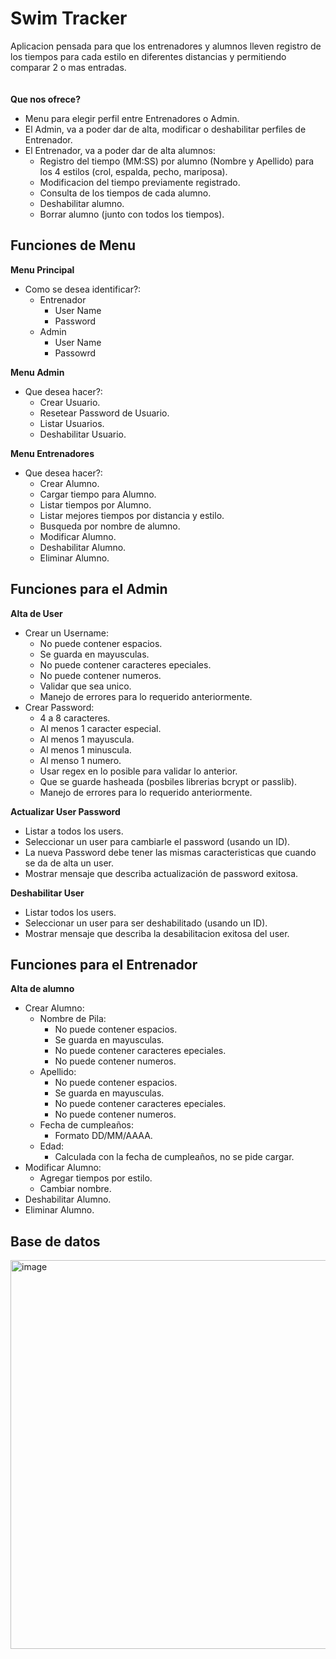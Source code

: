 # Swim Tracker
Aplicacion pensada para que los entrenadores y alumnos lleven registro de los tiempos para cada estilo en diferentes distancias y permitiendo comparar 2 o mas entradas.
<br> <br> <br>
**Que nos ofrece?**
- Menu para elegir perfil entre Entrenadores o Admin.
- El Admin, va a poder dar de alta, modificar o deshabilitar perfiles de Entrenador.
- El Entrenador, va a poder dar de alta alumnos:
     - Registro del tiempo (MM:SS) por alumno (Nombre y Apellido) para los 4 estilos (crol, espalda, pecho, mariposa).
     - Modificacion del tiempo previamente registrado.
     - Consulta de los tiempos de cada alumno.
     - Deshabilitar alumno.
     - Borrar alumno (junto con todos los tiempos).

## Funciones de Menu  

**Menu Principal**
- Como se desea identificar?:
     - Entrenador
          - User Name
          - Password
     - Admin
         - User Name
         - Passowrd
      
**Menu Admin**
- Que desea hacer?:
     - Crear Usuario.
     - Resetear Password de Usuario.
     - Listar Usuarios.
     - Deshabilitar Usuario.
  
**Menu Entrenadores**
- Que desea hacer?:
     - Crear Alumno.
     - Cargar tiempo para Alumno.
     - Listar tiempos por Alumno.
     - Listar mejores tiempos por distancia y estilo.
     - Busqueda por nombre de alumno.
     - Modificar Alumno.
     - Deshabilitar Alumno.
     - Eliminar Alumno.

## Funciones para el Admin

**Alta de User**  

- Crear un Username:
    - No puede contener espacios.
    - Se guarda en mayusculas.
    - No puede contener caracteres epeciales.
    - No puede contener numeros.
    - Validar que sea unico.
    - Manejo de errores para lo requerido anteriormente.
- Crear Password:
    - 4 a 8 caracteres.
    - Al menos 1 caracter especial.
    - Al menos 1 mayuscula.
    - Al menos 1 minuscula.
    - Al menso 1 numero.
    - Usar regex en lo posible para validar lo anterior.
    - Que se guarde hasheada (posbiles librerias bcrypt or passlib).
    - Manejo de errores para lo requerido anteriormente.

**Actualizar User Password**
- Listar a todos los users.
- Seleccionar un user para cambiarle el password (usando un ID).
- La nueva Password debe tener las mismas caracteristicas que cuando se da de alta un user.
- Mostrar mensaje que describa actualización de password exitosa.

**Deshabilitar User**
- Listar todos los users.
- Seleccionar un user para ser deshabilitado (usando un ID).
- Mostrar mensaje que describa la desabilitacion exitosa del user.

## Funciones para el Entrenador

**Alta de alumno**

- Crear Alumno:
     - Nombre de Pila:
         - No puede contener espacios.
         - Se guarda en mayusculas.
         - No puede contener caracteres epeciales.
         - No puede contener numeros.
     - Apellido:
         - No puede contener espacios.
         - Se guarda en mayusculas.
         - No puede contener caracteres epeciales.
         - No puede contener numeros.
     - Fecha de cumpleaños:
         - Formato DD/MM/AAAA.
     - Edad:
         - Calculada con la fecha de cumpleaños, no se pide cargar.
- Modificar Alumno:
     - Agregar tiempos por estilo.
     - Cambiar nombre.
- Deshabilitar Alumno.
- Eliminar Alumno. 
           
## Base de datos

<img width="622" alt="image" src="https://github.com/matias-espinosa/swim_tracker/assets/19157242/298968db-ad16-4773-8e84-294ded49dd3c">


